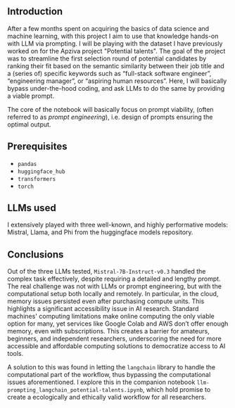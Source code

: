 ## Introduction

After a few months spent on acquiring the basics of data science and machine learning, with this project I aim to use that knowledge hands-on with LLM via prompting. I will be playing with the dataset I have previously worked on for the Apziva project "Potential talents". The goal of the project was to streamline the first selection round of potential candidates by ranking their fit based on the semantic similarity between their job title and a (series of) specific keywords such as “full-stack software engineer”, “engineering manager”, or “aspiring human resources”. Here, I will basically bypass under-the-hood coding, and ask LLMs to do the same by providing a viable prompt.

The core of the notebook will basically focus on prompt viability, (often referred to as _prompt engineering_), i.e. design of prompts ensuring the optimal output.

## Prerequisites

- `pandas`
- `huggingface_hub`
- `transformers`
- `torch`

## LLMs used

I extensively played with three well-known, and highly performative models: Mistral, Llama, and Phi from the huggingface models repository.

## Conclusions

Out of the three LLMs tested, `Mistral-7B-Instruct-v0.3` handled the complex task effectively, despite requiring a detailed and lengthy prompt. The real challenge was not with LLMs or prompt engineering, but with the computational setup both locally and remotely. In particular, in the cloud, memory issues persisted even after purchasing compute units. This highlights a significant accessibility issue in AI research. Standard machines' computing limitations make online computing the only viable option for many, yet services like Google Colab and AWS don’t offer enough memory, even with subscriptions. This creates a barrier for amateurs, beginners, and independent researchers, underscoring the need for more accessible and affordable computing solutions to democratize access to AI tools.

A solution to this was found in letting the `langchain` library to handle the computational part of the workflow, thus bypassing the computational issues aforementioned. I explore this in the companion notebook `llm-prompting_langchain_potential-talents.ipynb`, which hold promise to create a ecologically and ethically valid workflow for all researchers.
